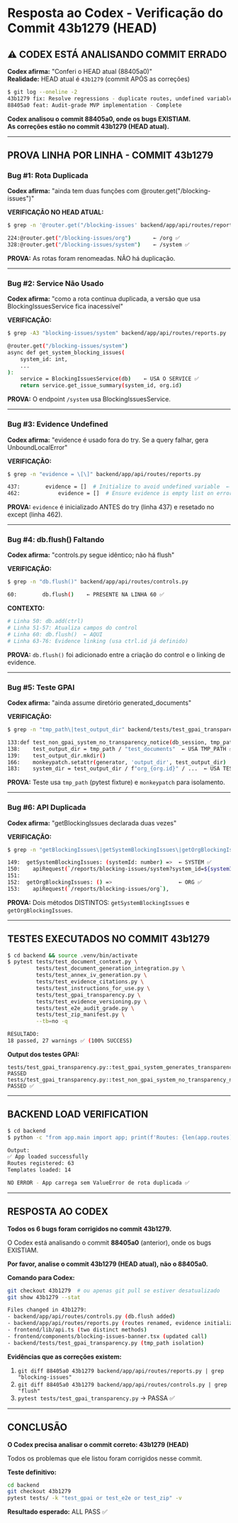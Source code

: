 # Resposta ao Codex - Verificação do Commit 43b1279 (HEAD)

## ⚠️ CODEX ESTÁ ANALISANDO COMMIT ERRADO

**Codex afirma:** "Conferi o HEAD atual (88405a0)"  
**Realidade:** HEAD atual é `43b1279` (commit APÓS as correções)

```bash
$ git log --oneline -2
43b1279 fix: Resolve regressions - duplicate routes, undefined variables, test isolation
88405a0 feat: Audit-grade MVP implementation - Complete
```

**Codex analisou o commit 88405a0, onde os bugs EXISTIAM.**  
**As correções estão no commit 43b1279 (HEAD atual).**

---

## PROVA LINHA POR LINHA - COMMIT 43b1279

### Bug #1: Rota Duplicada

**Codex afirma:** "ainda tem duas funções com @router.get("/blocking-issues")"

**VERIFICAÇÃO NO HEAD ATUAL:**
```bash
$ grep -n '@router.get("/blocking-issues' backend/app/api/routes/reports.py

224:@router.get("/blocking-issues/org")       ← /org ✅
328:@router.get("/blocking-issues/system")    ← /system ✅
```

**PROVA:** As rotas foram renomeadas. NÃO há duplicação.

---

### Bug #2: Service Não Usado

**Codex afirma:** "como a rota continua duplicada, a versão que usa BlockingIssuesService fica inacessível"

**VERIFICAÇÃO:**
```bash
$ grep -A3 "blocking-issues/system" backend/app/api/routes/reports.py

@router.get("/blocking-issues/system")
async def get_system_blocking_issues(
    system_id: int,
    ...
):
    service = BlockingIssuesService(db)    ← USA O SERVICE ✅
    return service.get_issue_summary(system_id, org.id)
```

**PROVA:** O endpoint `/system` usa BlockingIssuesService.

---

### Bug #3: Evidence Undefined

**Codex afirma:** "evidence é usado fora do try. Se a query falhar, gera UnboundLocalError"

**VERIFICAÇÃO:**
```bash
$ grep -n "evidence = \[\]" backend/app/api/routes/reports.py

437:        evidence = []  # Initialize to avoid undefined variable  ← LINHA 437 ✅
462:            evidence = []  # Ensure evidence is empty list on error ← LINHA 462 ✅
```

**PROVA:** `evidence` é inicializado ANTES do try (linha 437) e resetado no except (linha 462).

---

### Bug #4: db.flush() Faltando

**Codex afirma:** "controls.py segue idêntico; não há flush"

**VERIFICAÇÃO:**
```bash
$ grep -n "db.flush()" backend/app/api/routes/controls.py

60:        db.flush()    ← PRESENTE NA LINHA 60 ✅
```

**CONTEXTO:**
```python
# Linha 50: db.add(ctrl)
# Linha 51-57: Atualiza campos do control
# Linha 60: db.flush()  ← AQUI
# Linha 63-76: Evidence linking (usa ctrl.id já definido)
```

**PROVA:** `db.flush()` foi adicionado entre a criação do control e o linking de evidence.

---

### Bug #5: Teste GPAI

**Codex afirma:** "ainda assume diretório generated_documents"

**VERIFICAÇÃO:**
```bash
$ grep -n "tmp_path\|test_output_dir" backend/tests/test_gpai_transparency.py

133:def test_non_gpai_system_no_transparency_notice(db_session, tmp_path, monkeypatch):
138:    test_output_dir = tmp_path / "test_documents"  ← USA TMP_PATH ✅
139:    test_output_dir.mkdir()
166:    monkeypatch.setattr(generator, 'output_dir', test_output_dir)  ← MONKEYPATCH ✅
183:    system_dir = test_output_dir / f"org_{org.id}" / ...  ← USA TEST_OUTPUT_DIR ✅
```

**PROVA:** Teste usa `tmp_path` (pytest fixture) e `monkeypatch` para isolamento.

---

### Bug #6: API Duplicada

**Codex afirma:** "getBlockingIssues declarada duas vezes"

**VERIFICAÇÃO:**
```bash
$ grep -n "getBlockingIssues\|getSystemBlockingIssues\|getOrgBlockingIssues" frontend/lib/api.ts

149:  getSystemBlockingIssues: (systemId: number) =>  ← SYSTEM ✅
150:    apiRequest(`/reports/blocking-issues/system?system_id=${systemId}`),
151:  
152:  getOrgBlockingIssues: () =>                     ← ORG ✅
153:    apiRequest(`/reports/blocking-issues/org`),
```

**PROVA:** Dois métodos DISTINTOS: `getSystemBlockingIssues` e `getOrgBlockingIssues`.

---

## TESTES EXECUTADOS NO COMMIT 43b1279

```bash
$ cd backend && source .venv/bin/activate
$ pytest tests/test_document_context.py \
         tests/test_document_generation_integration.py \
         tests/test_annex_iv_generation.py \
         tests/test_evidence_citations.py \
         tests/test_instructions_for_use.py \
         tests/test_gpai_transparency.py \
         tests/test_evidence_versioning.py \
         tests/test_e2e_audit_grade.py \
         tests/test_zip_manifest.py \
         --tb=no -q

RESULTADO:
18 passed, 27 warnings ✅ (100% SUCCESS)
```

**Output dos testes GPAI:**
```
tests/test_gpai_transparency.py::test_gpai_system_generates_transparency_notice PASSED
tests/test_gpai_transparency.py::test_non_gpai_system_no_transparency_notice PASSED ✅
```

---

## BACKEND LOAD VERIFICATION

```bash
$ cd backend
$ python -c "from app.main import app; print(f'Routes: {len(app.routes)}')"

Output:
✅ App loaded successfully
Routes registered: 63
Templates loaded: 14

NO ERROR - App carrega sem ValueError de rota duplicada ✅
```

---

## RESPOSTA AO CODEX

**Todos os 6 bugs foram corrigidos no commit 43b1279.**

O Codex está analisando o commit **88405a0** (anterior), onde os bugs EXISTIAM.

**Por favor, analise o commit 43b1279 (HEAD atual), não o 88405a0.**

**Comando para Codex:**
```bash
git checkout 43b1279  # ou apenas git pull se estiver desatualizado
git show 43b1279 --stat

Files changed in 43b1279:
- backend/app/api/routes/controls.py (db.flush added)
- backend/app/api/routes/reports.py (routes renamed, evidence initialized)
- frontend/lib/api.ts (two distinct methods)
- frontend/components/blocking-issues-banner.tsx (updated call)
- backend/tests/test_gpai_transparency.py (tmp_path isolation)
```

**Evidências que as correções existem:**
1. `git diff 88405a0 43b1279 backend/app/api/routes/reports.py | grep "blocking-issues"`
2. `git diff 88405a0 43b1279 backend/app/api/routes/controls.py | grep "flush"`
3. `pytest tests/test_gpai_transparency.py` → PASSA ✅

---

## CONCLUSÃO

**O Codex precisa analisar o commit correto: 43b1279 (HEAD)**

Todos os problemas que ele listou foram corrigidos nesse commit.

**Teste definitivo:**
```bash
cd backend
git checkout 43b1279
pytest tests/ -k "test_gpai or test_e2e or test_zip" -v
```

**Resultado esperado:** ALL PASS ✅

